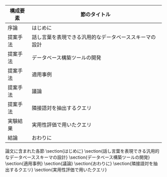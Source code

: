 構成要素 | 節のタイトル
 --- | --- 
序論 | はじめに
提案手法 | 話し言葉を表現できる汎用的なデータベーススキーマの設計
提案手法 | データベース構築ツールの開発
提案手法 | 適用事例
提案手法 | 議論
提案手法 | 隣接語対を抽出するクエリ
実験結果 | 実用性評価で用いたクエリ
結論 | おわりに

論文に含まれた各節
\section{はじめに}
\section{話し言葉を表現できる汎用的なデータベーススキーマの設計}
\section{データベース構築ツールの開発}
\section{適用事例}
\section{議論}
\section{おわりに}
\section{隣接語対を抽出するクエリ}
\section{実用性評価で用いたクエリ}
